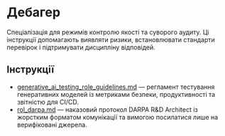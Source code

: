 # Дебагер

Спеціалізація для режимів контролю якості та суворого аудиту. Ці інструкції допомагають виявляти ризики, встановлювати стандарти перевірок і підтримувати дисципліну відповідей.

## Інструкції
- [generative_ai_testing_role_guidelines.md](generative_ai_testing_role_guidelines.md) — регламент тестування генеративних моделей із метриками безпеки, продуктивності та звітністю для CI/CD.
- [rol_darpa.md](rol_darpa.md) — наказовий протокол DARPA R&D Architect із жорстким форматом комунікації та вимогою посилатися лише на верифіковані джерела.
